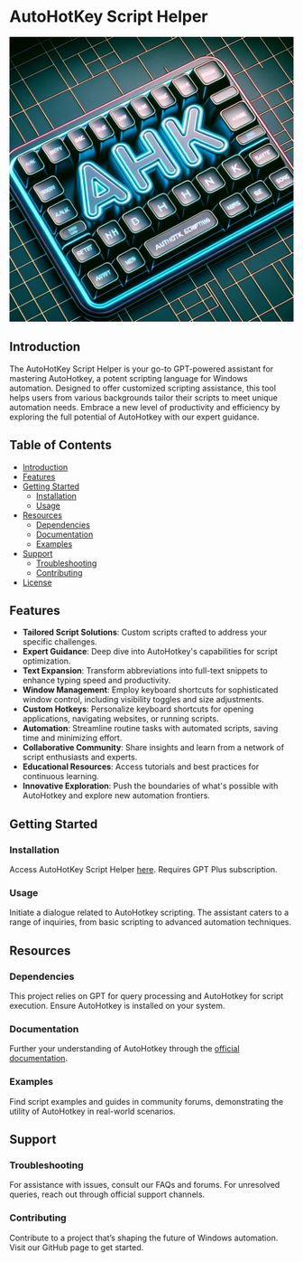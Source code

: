 # AutoHotKey Script Helper
![AutoHotKey Script Helper Icon](icon.png)

## Introduction

The AutoHotKey Script Helper is your go-to GPT-powered assistant for mastering AutoHotkey, a potent scripting language for Windows automation. Designed to offer customized scripting assistance, this tool helps users from various backgrounds tailor their scripts to meet unique automation needs. Embrace a new level of productivity and efficiency by exploring the full potential of AutoHotkey with our expert guidance.

## Table of Contents

- [Introduction](#introduction)
- [Features](#features)
- [Getting Started](#getting-started)
  - [Installation](#installation)
  - [Usage](#usage)
- [Resources](#resources)
  - [Dependencies](#dependencies)
  - [Documentation](#documentation)
  - [Examples](#examples)
- [Support](#support)
  - [Troubleshooting](#troubleshooting)
  - [Contributing](#contributing)
- [License](#license)

## Features

- **Tailored Script Solutions**: Custom scripts crafted to address your specific challenges.
- **Expert Guidance**: Deep dive into AutoHotkey's capabilities for script optimization.
- **Text Expansion**: Transform abbreviations into full-text snippets to enhance typing speed and productivity.
- **Window Management**: Employ keyboard shortcuts for sophisticated window control, including visibility toggles and size adjustments.
- **Custom Hotkeys**: Personalize keyboard shortcuts for opening applications, navigating websites, or running scripts.
- **Automation**: Streamline routine tasks with automated scripts, saving time and minimizing effort.
- **Collaborative Community**: Share insights and learn from a network of script enthusiasts and experts.
- **Educational Resources**: Access tutorials and best practices for continuous learning.
- **Innovative Exploration**: Push the boundaries of what's possible with AutoHotkey and explore new automation frontiers.

## Getting Started

### Installation

Access AutoHotKey Script Helper [here](https://chat.openai.com/g/g-QWH6EABb2-autohotkey-script-helper/c/15888edd-4e84-4cf6-9037-220db7e7c70e). Requires GPT Plus subscription.

### Usage

Initiate a dialogue related to AutoHotkey scripting. The assistant caters to a range of inquiries, from basic scripting to advanced automation techniques.

## Resources

### Dependencies

This project relies on GPT for query processing and AutoHotkey for script execution. Ensure AutoHotkey is installed on your system.

### Documentation

Further your understanding of AutoHotkey through the [official documentation](https://www.autohotkey.com/docs/).

### Examples

Find script examples and guides in community forums, demonstrating the utility of AutoHotkey in real-world scenarios.

## Support

### Troubleshooting

For assistance with issues, consult our FAQs and forums. For unresolved queries, reach out through official support channels.

### Contributing

Contribute to a project that’s shaping the future of Windows automation. Visit our GitHub page to get started.
